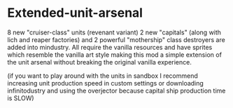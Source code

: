 # Extended-unit-arsenal

8 new "cruiser-class" units (revenant variant)
2 new "capitals" (along with lich and reaper factories)
and 2 powerful "mothership" class destroyers are added into 
mindustry. All require the vanilla resources and have sprites which 
resemble the vanilla art style making this mod a simple extension of 
the unit arsenal without breaking the original vanilla experience.


(if you want to play around with the units in sandbox
I recommend increasing unit production
speed in custom settings or downloading infinitodustry and using the 
overjector because capital ship production time
is SLOW)
